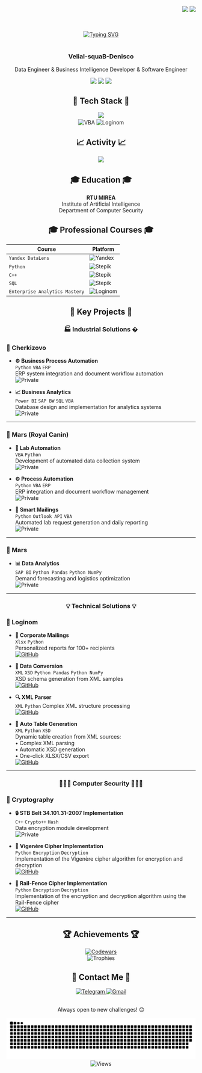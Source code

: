 <p align="right">
  <a href="README.md"><img src="https://img.shields.io/badge/Русский-0055AA?style=for-the-badge&logoWidth=20&logo=data:image/png;base64,..."/></a> 
  <a href="README_EN.md"><img src="https://img.shields.io/badge/English-007BFF?style=for-the-badge&logoWidth=20&logo=data:image/png;base64,..."/></a>
</p>
<br>
<br>

<div align="center">
  <a href="https://git.io/typing-svg">
    <img src="https://readme-typing-svg.demolab.com?font=Fira+Code&size=30&duration=3000&pause=1000&color=58A6FF&center=true&width=800&lines=👋+Hello%2C+World!+👋;💻+Data+Engineer+💻;📊+BI+Developer+📊;🤖+Process+Automation+🤖" alt="Typing SVG">
  </a>
</div>

<div align="center">
  <br>
  <h3>Velial-squaB-Denisco</h3>
  <p>Data Engineer & Business Intelligence Developer & Software Engineer</p>
</div>

<div align="center">
  <img src="https://github-readme-stats.vercel.app/api?username=Velial-squaB-Denisco&show_icons=true&theme=nightowl&hide_border=true&include_all_commits=true&count_private=true&hide=contribs&bg_color=00000000&title_color=58a6ff&text_color=8b949e&icon_color=58a6ff&ring_color=58a6ff&cache_seconds=43200" width="52%"/>
  <img src="https://github-readme-stats.vercel.app/api/top-langs/?username=Velial-squaB-Denisco&layout=compact&theme=nightowl&hide_border=true&bg_color=00000000&langs_count=8&hide=procfile,cmake,roff,html,css,dockerfile&title_color=58a6ff&text_color=8b949e&exclude_repo=README-STATS&cache_seconds=43200" width="35%"/>
  <img src="https://streak-stats.demolab.com?user=Velial-squaB-Denisco&theme=nightowl&hide_border=true&background=00000000&ring=58a6ff&fire=FF8C00&currStreakNum=58a6ff&currStreakLabel=58a6ff&sideNums=58a6ff&sideLabels=8b949e&dates=8b949e&border=00000000&cache_seconds=43200" width="48%"/>
</div>

<h2 align="center">🔧 Tech Stack 🔧</h2>
<div align="center">
  <img src="https://skillicons.dev/icons?i=c,cpp,py,postgres,git,github,linux,vscode&theme=dark&perline=10"/>
  <br>
  <img src="https://img.shields.io/badge/VBA-217346?style=for-the-badge&logo=microsoft-excel&logoColor=white" alt="VBA"/>
  <img src="https://img.shields.io/badge/Loginom-0055AA?style=for-the-badge&logo=apachespark&logoColor=white" alt="Loginom"/>
</div>

<h2 align="center">📈 Activity 📈</h2>
<div align="center">
  <img src="https://github-readme-activity-graph.vercel.app/graph?username=Velial-squaB-Denisco&theme=react-dark&hide_border=true&area=true&color=58a6ff"/>
</div>

<h2 align="center">🎓 Education 🎓</h2>
<div align="center">
  <p><b>RTU MIREA</b><br>
  Institute of Artificial Intelligence<br>
  Department of Computer Security<br>
  </p>
</div>

<h2 align="center">🎓 Professional Courses 🎓</h2>
<div align="center">

| Course                          | Platform       |
|---------------------------------|----------------|
| `Yandex DataLens`               | ![Yandex](https://img.shields.io/badge/Yandex-FF0000?style=flat&logo=yandex&logoColor=white) |
| `Python`                        | ![Stepik](https://img.shields.io/badge/Stepik-0095D6?style=flat&logo=udemy&logoColor=white) |
| `C++`                           | ![Stepik](https://img.shields.io/badge/Stepik-0095D6?style=flat&logo=udemy&logoColor=white) |
| `SQL`                           | ![Stepik](https://img.shields.io/badge/Stepik-0095D6?style=flat&logo=udemy&logoColor=white) |
| `Enterprise Analytics Mastery`  | ![Loginom](https://img.shields.io/badge/Loginom-0055AA?style=flat&logo=apachespark&logoColor=white) |
</div>

<h2 align="center">🚀 Key Projects 🚀</h2>

<h3 align="center">🏭 Industrial Solutions �</h3>

### 🥩 Cherkizovo
- **⚙️ Business Process Automation**  
  `Python` `VBA` `ERP`  
  ERP system integration and document workflow automation  
  ![Private](https://img.shields.io/badge/Closed-Repo-777777?style=flat&logo=lock)

- **📈 Business Analytics**  
  `Power BI` `SAP BW` `SQL` `VBA`  
  Database design and implementation for analytics systems  
  ![Private](https://img.shields.io/badge/Closed-Repo-777777?style=flat&logo=lock)

---

### 🐾 Mars (Royal Canin)
- **🔬 Lab Automation**  
  `VBA` `Python`  
  Development of automated data collection system  
  ![Private](https://img.shields.io/badge/Closed-Repo-777777?style=flat&logo=lock)

- **⚙️ Process Automation**  
  `Python` `VBA` `ERP`  
  ERP integration and document workflow management  
  ![Private](https://img.shields.io/badge/Closed-Repo-777777?style=flat&logo=lock)
  
- **📨 Smart Mailings**  
  `Python` `Outlook API` `VBA`  
  Automated lab request generation and daily reporting  
  ![Private](https://img.shields.io/badge/Closed-Repo-777777?style=flat&logo=lock)

---

### 🚀 Mars
- **📊 Data Analytics**  
  `SAP BI` `Python Pandas` `Python NumPy`  
  Demand forecasting and logistics optimization  
  ![Private](https://img.shields.io/badge/Closed-Repo-777777?style=flat&logo=lock)

---

<h3 align="center">💡 Technical Solutions 💡</h3>

### 🧮 Loginom
- **📧 Corporate Mailings**  
  `Xlsx` `Python`  
  Personalized reports for 100+ recipients  
  [![GitHub](https://img.shields.io/badge/View_Code-0055AA?style=flat&logo=github)](https://github.com/Velial-squaB-Denisco/Loginom_Send_Mail)
  
- **🔄 Data Conversion**  
  `XML` `XSD` `Python Pandas` `Python NumPy`  
  XSD schema generation from XML samples  
  [![GitHub](https://img.shields.io/badge/View_Code-0055AA?style=flat&logo=github)](https://github.com/Velial-squaB-Denisco/WorkXML)
  
- **🔍 XML Parser**  
  `XML` `Python` 
  Complex XML structure processing  
  [![GitHub](https://img.shields.io/badge/View_Code-0055AA?style=flat&logo=github)](https://github.com/Velial-squaB-Denisco/WorkXML)

- **📑 Auto Table Generation**  
  `XML` `Python` `XSD`  
  Dynamic table creation from XML sources:<br>
  • Complex XML parsing<br>
  • Automatic XSD generation<br>
  • One-click XLSX/CSV export  
  [![GitHub](https://img.shields.io/badge/View_Code-0055AA?style=flat&logo=github)](https://github.com/Velial-squaB-Denisco/Loginom_XML_XSD_Table)

---

<h3 align="center">👩🏻‍💻 Computer Security 👩🏻‍💻</h3>

### 🔐 Cryptography
- **🔒 STB Belt 34.101.31-2007 Implementation**  
  `C++` `Crypto++` `Hash`  
  Data encryption module development  
  ![Private](https://img.shields.io/badge/Closed-Repo-777777?style=flat&logo=lock)

- **🔑 Vigenère Cipher Implementation**<br>
  `Python` `Encryption` `Decryption`<br>
  Implementation of the Vigenère cipher algorithm for encryption and decryption<br>
  [![GitHub](https://img.shields.io/badge/View_Code-0055AA?style=flat&logo=github)](https://github.com/Velial-squaB-Denisco/The-Vigener-Cipher)

- **🔑 Rail-Fence Cipher Implementation**<br>
  `Python` `Encryption` `Decryption`<br>
  Implementation of the encryption and decryption algorithm using the Rail-Fence cipher<br>
  [![GitHub](https://img.shields.io/badge/View_Code-0055AA?style=flat&logo=github)](https://github.com/Velial-squaB-Denisco/Rail-Fence-Cipher)

---
  
<h2 align="center">🏆 Achievements 🏆</h2>
<div align="center">
  <a href="https://www.codewars.com/users/Velial-squaB-Denisco">
    <img src="https://www.codewars.com/users/Velial-squaB-Denisco/badges/large" alt="Codewars"/>
  </a>
  <br>
  <img src="https://github-profile-trophy.vercel.app/?username=Velial-squaB-Denisco&theme=onedark&row=2&column=4" alt="Trophies"/> 
</div>

<h2 align="center">📡 Contact Me 📡</h2>
<div align="center">
  <a href="https://t.me/denis290804">
    <img src="https://img.shields.io/badge/Telegram-000?style=for-the-badge&logo=telegram&logoColor=58a6ff" alt="Telegram"/>
  </a>
  <a href="mailto:ppoi42477@gmail.com">
    <img src="https://img.shields.io/badge/Gmail-000?style=for-the-badge&logo=gmail&logoColor=EA4335" alt="Gmail"/>
  </a>
</div>

<div align="center">
  <br>
  <p>Always open to new challenges! 😊</p>
</div>

<div align="center">
  <img src="https://raw.githubusercontent.com/platane/platane/output/github-contribution-grid-snake-dark.svg" width="100%"/>
</div>

<div align="center">
  <img src="https://komarev.com/ghpvc/?username=Velial-squaB-Denisco&style=flat-square&color=58a6ff&label=PROFILE+VIEWS" alt="Views"/>
</div>
